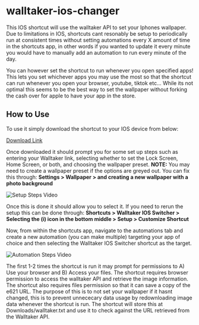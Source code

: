 # walltaker-ios-changer

This IOS shortcut will use the walltaker API to set your Iphones wallpaper. Due to limitations in IOS,
shortcuts cant resonably be setup to periodically run at consistent times without setting automations 
every X amount of time in the shortcuts app, in other words if you wanted to update it every minute 
you would have to manually add an automation to run every minute of the day. 

You can however set the shortcut to run whenever you open specified apps!
This lets you set whichever apps you may use the most so that the shortcut can run whenever you open
your browser, youtube, tiktok etc... While its not optimal this seems to be the best way to set the
wallpaper without forking the cash over for apple to have your app in the store.

## How to Use

To use it simply download the shortcut to your IOS device from below:

[Download Link](https://www.icloud.com/shortcuts/cf59e235d2a745e68daad955e2742605)

Once downloaded it should prompt you for some set up steps such as entering your Walltaker link, selecting
whether to set the Lock Screen, Home Screen, or both, and choosing the wallpaper preset. **NOTE:** You may need
to create a wallpaper preset if the options are greyed out. You can fix this through: 
  **Settings > Wallpaper > and creating a new wallpaper with a photo background**

![Setup Steps Video](/content/gif1.gif)

Once this is done it should allow you to select it. If you need to rerun the setup this can be done through:
  **Shortcuts > Walltaker IOS Switcher > Selecting the (i) icon in the bottom middle > Setup > Customize Shortcut**

Now, from within the shortcuts app, navigate to the automations tab and create a new automation (you can make multiple) targeting your app of choice and then selecting the Walltaker IOS Switcher shortcut as the target.


![Automation Steps Video](/content/gif2.gif)

The first 1-2 times the shortcut is run it may prompt for permissions to A) Use your browser and B) Access your files.
The shortcut requires browser permission to access the walltaker API and retrieve the image information. The shortcut also requires files permission so that it can save
a copy of the e621 URL. The purpose of this is to not set your wallpaper if it hasnt changed, this is to prevent unnececary data usage by redownloading image data whenever the shortcut is run. The shortcut will store this at Downloads/walltaker.txt and use it to check against the URL retrieved from the Walltaker API.
